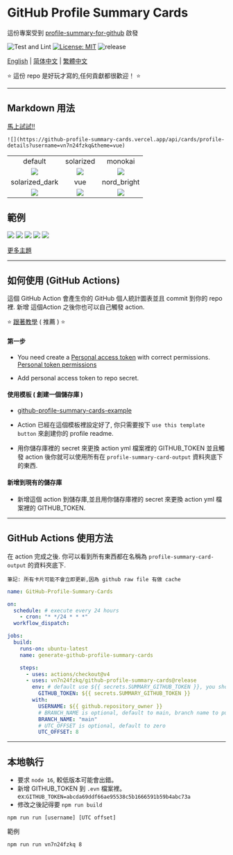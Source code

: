 # GitHub Profile Summary Cards

這份專案受到 [profile-summary-for-github](https://github.com/tipsy/profile-summary-for-github) 啟發

![Test and Lint](https://github.com/vn7n24fzkq/github-profile-summary-cards/workflows/Test%20and%20Lint/badge.svg)
[![License: MIT](https://img.shields.io/badge/License-MIT-yellow.svg)](https://github.com/vn7n24fzkq/github-profile-summary-cards/blob/master/LICENSE)
![release](https://img.shields.io/github/v/release/vn7n24fzkq/github-profile-summary-cards.svg)

[English](/README.md) | [简体中文](/docs/README_zh.md) | [繁體中文](/docs/README_zh-tw.md)

:star: 這份 repo 是好玩才寫的,任何貢獻都很歡迎！ :star:

---

## Markdown 用法

[馬上試試!!](https://github-profile-summary-cards.vercel.app/demo.html)

```![](https://github-profile-summary-cards.vercel.app/api/cards/profile-details?username=vn7n24fzkq&theme=vue)```

|   |   |   |
|:---:|:---:|:---:|
|default|solarized|monokai|
|![](https://github-profile-summary-cards.vercel.app/api/cards/profile-details?username=vn7n24fzkq&theme=default)|![](https://github-profile-summary-cards.vercel.app/api/cards/profile-details?username=vn7n24fzkq&theme=solarized)| ![](https://github-profile-summary-cards.vercel.app/api/cards/profile-details?username=vn7n24fzkq&theme=monokai)|
|solarized_dark|vue|nord_bright|
|![](https://github-profile-summary-cards.vercel.app/api/cards/profile-details?username=vn7n24fzkq&theme=solarized_dark)|![](https://github-profile-summary-cards.vercel.app/api/cards/profile-details?username=vn7n24fzkq&theme=vue)| ![](https://github-profile-summary-cards.vercel.app/api/cards/profile-details?username=vn7n24fzkq&theme=nord_bright)|


## 範例

![](https://raw.githubusercontent.com/vn7n24fzkq/vn7n24fzkq/master/profile-summary-card-output/solarized/0-profile-details.svg)
![](https://raw.githubusercontent.com/vn7n24fzkq/vn7n24fzkq/master/profile-summary-card-output/solarized/1-repos-per-language.svg)
![](https://raw.githubusercontent.com/vn7n24fzkq/vn7n24fzkq/master/profile-summary-card-output/solarized/2-most-commit-language.svg)
![](https://raw.githubusercontent.com/vn7n24fzkq/vn7n24fzkq/master/profile-summary-card-output/solarized/3-stats.svg)
![](https://raw.githubusercontent.com/vn7n24fzkq/vn7n24fzkq/master/profile-summary-card-output/solarized/4-productive-time.svg)

[更多主題](https://github.com/vn7n24fzkq/github-profile-summary-cards-example/tree/master/profile-summary-card-output)

---

## 如何使用 (GitHub Actions)

這個 GitHub Action 會產生你的 GitHub 個人統計圖表並且 commit 到你的 repo 裡.
新增 這個Action 之後你也可以自己觸發 action.

:star: [跟著教學](https://github.com/vn7n24fzkq/github-profile-summary-cards/wiki/Toturial) ( 推薦 ) :star:

#### 第一步

- You need create a [Personal access token](https://docs.github.com/en/github/authenticating-to-github/creating-a-personal-access-token) with correct permissions.
  [Personal token permissions](https://github.com/vn7n24fzkq/github-profile-summary-cards/wiki/Personal-access-token-permissions)

- Add personal access token to repo secret.

#### 使用模板 ( 創建一個儲存庫 )

- [github-profile-summary-cards-example](https://github.com/vn7n24fzkq/github-profile-summary-cards-example)

- Action 已經在這個模板裡設定好了, 你只需要按下 `use this template button` 來創建你的 profile readme.

- 用你儲存庫裡的 secret 來更換 action yml 檔案裡的 GITHUB_TOKEN 並且觸發 action 後你就可以使用所有在 `profile-summary-card-output` 資料夾底下的東西.

#### 新增到現有的儲存庫

- 新增這個 action 到儲存庫,並且用你儲存庫裡的 secret 來更換 action yml 檔案裡的 GITHUB_TOKEN.

---

## GitHub Actions 使用方法

在 action 完成之後. 你可以看到所有東西都在名稱為 `profile-summary-card-output` 的資料夾底下.

`筆記: 所有卡片可能不會立即更新,因為 github raw file 有做 cache`

```yml
name: GitHub-Profile-Summary-Cards

on:
  schedule: # execute every 24 hours
    - cron: "* */24 * * *"
  workflow_dispatch:

jobs:
  build:
    runs-on: ubuntu-latest
    name: generate-github-profile-summary-cards

    steps:
      - uses: actions/checkout@v4
      - uses: vn7n24fzkq/github-profile-summary-cards@release
        env: # default use ${{ secrets.SUMMARY_GITHUB_TOKEN }}, you should replace with your personal access token
          GITHUB_TOKEN: ${{ secrets.SUMMARY_GITHUB_TOKEN }}
        with:
          USERNAME: ${{ github.repository_owner }}
          # BRANCH_NAME is optional, default to main, branch name to push cards
          BRANCH_NAME: "main"
          # UTC_OFFSET is optional, default to zero
          UTC_OFFSET: 8
```

---

## 本地執行

- 要求 `node 16`, 較低版本可能會出錯。
- 新增 GITHUB_TOKEN 到 `.evn` 檔案裡。 ex:`GITHUB_TOKEN=abcda69ddf66ae95538c5b1666591b59b4abc73a`
- 修改之後記得要 ```npm run build```

```
npm run run [username] [UTC offset]
```

範例
```
npm run run vn7n24fzkq 8
```
